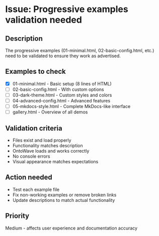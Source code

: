# Issue: Progressive examples validation needed

## Description
The progressive examples (01-minimal.html, 02-basic-config.html, etc.) need to be validated to ensure they work as advertised.

## Examples to check
- [x] 01-minimal.html - Basic setup (8 lines of HTML)
- [ ] 02-basic-config.html - With custom options
- [ ] 03-dark-theme.html - Custom styles and colors  
- [ ] 04-advanced-config.html - Advanced features
- [ ] 05-mkdocs-style.html - Complete MkDocs-like interface
- [ ] gallery.html - Overview of all demos

## Validation criteria
- Files exist and load properly
- Functionality matches description
- OntoWave loads and works correctly
- No console errors
- Visual appearance matches expectations

## Action needed
- Test each example file
- Fix non-working examples or remove broken links
- Update descriptions to match actual functionality

## Priority
Medium - affects user experience and documentation accuracy
